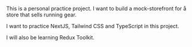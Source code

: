 This is a personal practice project. I want to build a mock-storefront for å store that sells running gear.

I want to practice NextJS, Tailwind CSS and TypeScript in this project.

I will also be learning Redux Toolkit.
